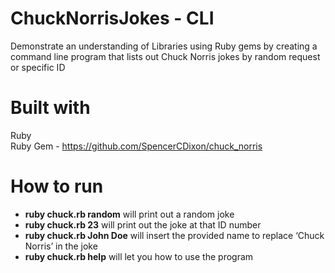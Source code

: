 # ChuckNorrisJokes - CLI
Demonstrate an understanding of Libraries using Ruby gems by creating a command line program that lists out Chuck Norris jokes by random request or specific ID

# Built with
Ruby<br>
Ruby Gem - https://github.com/SpencerCDixon/chuck_norris

# How to run
* <b>ruby chuck.rb random</b> will print out a random joke
* <b>ruby chuck.rb 23</b> will print out the joke at that ID number
* <b>ruby chuck.rb John Doe</b> will insert the provided name to replace ‘Chuck Norris’ in the joke
* <b>ruby chuck.rb help</b> will let you how to use the program

